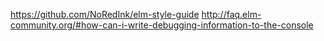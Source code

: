 https://github.com/NoRedInk/elm-style-guide
http://faq.elm-community.org/#how-can-i-write-debugging-information-to-the-console
